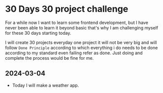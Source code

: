 # 30 Days 30 project challenge 
For a while now I want to learn some frontend development, but I have never been able to learn it beyond basic that's why I am challenging myself for these 30 days starting today.

I will create 30 projects everyday one project it will not be very big and will follow `Done Principle` according to which everything i do needs to be done according to my standard even failing refer as done. Just doing and complete the process would be fine for me.

## 2024-03-04
- Today I will make a weather app.
